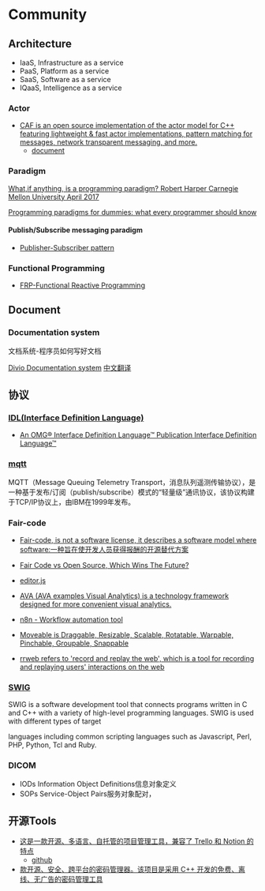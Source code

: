 # Community

## Architecture

- IaaS, Infrastructure as a service
- PaaS, Platform as a service
- SaaS, Software as a service
- IQaaS, Intelligence as a service

### Actor

- [CAF is an open source implementation of the actor model for C++ featuring lightweight & fast actor implementations, pattern matching for messages, network transparent messaging, and more.](https://www.actor-framework.org/)
    - [document](https://actor-framework.readthedocs.io/en/stable/Introduction.html)

### Paradigm

[What,if anything, is a programming paradigm? Robert Harper Carnegie Mellon University April 2017](https://www.cs.cmu.edu/~rwh/papers/paradigms/paradigm.pdf)

[Programming paradigms for dummies: what every programmer should know](https://blog.acolyer.org/2019/01/25/programming-paradigms-for-dummies-what-every-programmer-should-know/)

#### Publish/Subscribe messaging paradigm

- [Publisher-Subscriber pattern](https://learn.microsoft.com/en-us/azure/architecture/patterns/publisher-subscriber)

### Functional Programming

- [FRP-Functional Reactive Programming](../nodejs/frp.md)

## Document

### Documentation system

文档系统-程序员如何写好文档

[Divio Documentation system](https://documentation.divio.com/)
[中文翻译](https://tinggengyan.github.io/2021/10/03/the-documentation-system_how_to_write_good_document/)

## 协议

### [IDL(Interface Definition Language)](https://www.omg.org/spec/IDL/)

- [An OMG® Interface Definition Language™ Publication Interface Definition Language™](https://www.omg.org/spec/IDL/4.2/PDF)

### [mqtt](https://mqtt.org/)
MQTT（Message Queuing Telemetry Transport，消息队列遥测传输协议），是一种基于发布/订阅（publish/subscribe）模式的“轻量级”通讯协议，该协议构建于TCP/IP协议上，由IBM在1999年发布。

### Fair-code

- [Fair-code, is not a software license, it describes a software model where software:一种旨在使开发人员获得报酬的开源替代方案](https://faircode.io/)

- [Fair Code vs Open Source, Which Wins The Future? ](https://fosspost.org/fair-code-open-source/)

- [editor.js](https://github.com/codex-team/editor.js)
- [AVA (AVA examples Visual Analytics) is a technology framework designed for more convenient visual analytics.](https://github.com/antvis/AVA)
- [n8n - Workflow automation tool](https://github.com/n8n-io/n8n)
- [Moveable is Draggable, Resizable, Scalable, Rotatable, Warpable, Pinchable, Groupable, Snappable](https://github.com/daybrush/moveable)
- [rrweb refers to 'record and replay the web', which is a tool for recording and replaying users' interactions on the web](https://github.com/rrweb-io/rrweb)

### [SWIG](https://swig.org/)

SWIG is a software development tool that connects programs written in C and C++ with a variety of high-level programming languages. SWIG is used with different types of target 

languages including common scripting languages such as Javascript, Perl, PHP, Python, Tcl and Ruby.

### DICOM

- IODs Information Object Definitions信息对象定义
- SOPs Service-Object Pairs服务对象配对，

## 开源Tools

- [这是一款开源、多语言、自托管的项目管理工具，兼容了 Trello 和 Notion 的特点](https://www.focalboard.com/)
    - [github](https://github.com/mattermost/focalboard)
- [款开源、安全、跨平台的密码管理器。该项目是采用 C++ 开发的免费、离线、无广告的密码管理工具](https://github.com/keepassxreboot/keepassxc)